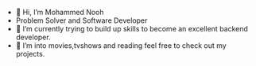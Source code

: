 - 👋 Hi, I’m Mohammed Nooh
- Problem Solver and Software Developer
- 🌱 I’m currently trying to build up skills to become an excellent backend developer.
- 👀 I’m into movies,tvshows and reading feel free to check out my projects.

<!---
mohammed-nooh/mohammed-nooh is a ✨ special ✨ repository because its `README.md` (this file) appears on your GitHub profile.
You can click the Preview link to take a look at your changes.
--->
